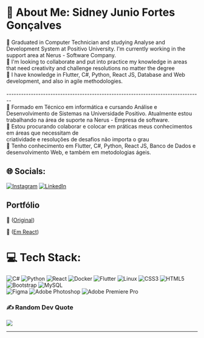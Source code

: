 # 💫 About Me: Sidney Junio Fortes Gonçalves
🔭 Graduated in Computer Technician and studying Analyse and Development System at Positivo University. I'm currently working in the support area at Nerus - Software Company.<br>👯 I'm looking to collaborate and put into practice my knowledge in areas that need creativity and challenge resolutions no matter the degree<br>🌱 I have knowledge in Flutter, C#, Python, React JS, Database and Web development, and also in agile methodologies.
<br><br>--------------------------------------------------------------------------------<br>🔭 Formado em Técnico em informática e cursando Análise e Desenvolvimento de Sistemas na Universidade Positivo. Atualmente estou trabalhando na área de suporte na Nerus - Empresa de software.<br>👯 Estou procurando colaborar e colocar em práticas meus conhecimentos em áreas que necessitam de <br>criatividade e resoluções de desafios não importa o grau<br>🌱 Tenho conhecimento em Flutter, C#, Python, React JS, Banco de Dados e desenvolvimento Web, e também em metodologias ágeis.

## 🌐 Socials:
[![Instagram](https://img.shields.io/badge/Instagram-%23E4405F.svg?logo=Instagram&logoColor=white)](https://instagram.com/sidneyjfg/) 
[![LinkedIn](https://img.shields.io/badge/LinkedIn-%230077B5.svg?logo=linkedin&logoColor=white)](https://www.linkedin.com/in/sidneyjunio/) 

## Portfólio
📄 ([Original](https://sidneyjfg.github.io/Portfolio/)) 

📄 ([Em React](https://react-portfolio-jet-nine.vercel.app))


# 💻 Tech Stack:
![C#](https://img.shields.io/badge/C%23-darkblue.svg?style=flat-square&logo=c-sharp&logoColor=white)
![Python](https://img.shields.io/badge/python-blue.svg?style=flat-square&logo=python&logoColor=white)
![React](https://img.shields.io/badge/react-purple.svg?style=flat-square&logo=react&logoColor=white)
![Docker](https://img.shields.io/badge/docker-black.svg?style=flat-square&logo=docker&logoColor=white)
![Flutter](https://img.shields.io/badge/Flutter-black.svg?style=flat-square&logo=flutter&logoColor=purple)
![Linux](https://img.shields.io/badge/Linux-gray.svg?style=flat-square&logo=Linux&logoColor=black) 
![CSS3](https://img.shields.io/badge/CSS-%231572B6.svg?style=flat-square&logo=css3&logoColor=white)
![HTML5](https://img.shields.io/badge/HTML5-%23E34F26.svg?style=flat-square&logo=html5&logoColor=white) 
![Bootstrap](https://img.shields.io/badge/Bootstrap-%23563D7C.svg?style=flat-square&logo=bootstrap&logoColor=white) 
![MySQL](https://img.shields.io/badge/MySQL-%2300f.svg?style=flat-square&logo=mysql&logoColor=white) 	
![Figma](https://img.shields.io/badge/figma-%23F24E1E.svg?style=flat-square&logo=figma&logoColor=white) 
![Adobe Photoshop](https://img.shields.io/badge/adobephotoshop-%2331A8FF.svg?style=flat-square&logo=adobephotoshop&logoColor=white) 
![Adobe Premiere Pro](https://img.shields.io/badge/Adobe%20Premiere%20Pro-9999FF.svg?style=flat-square&logo=Adobe%20Premiere%20Pro&logoColor=white) 

### ✍️ Random Dev Quote
![](https://quotes-github-readme.vercel.app/api?type=horizontal&theme=merko)

---
